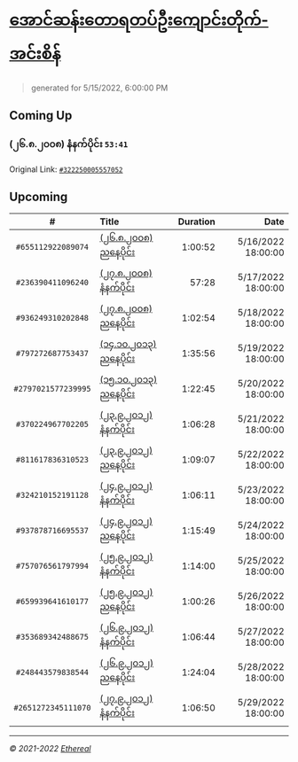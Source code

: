 # [အောင်ဆန်းတောရတပ်ဦးကျောင်းတိုက်-အင်းစိန်](https://www.facebook.com/655653464834259)

> generated for 5/15/2022, 6:00:00 PM

## Coming Up

### (၂၆.၈.၂၀၀၈) နံနက်ပိုင်း `53:41`

Original Link: [`#322250005557052`](https://www.facebook.com/655653464834259/videos/322250005557052)

## Upcoming

| # | Title | Duration | Date |
|:-----:|:------|---------:|-------------:|
| `#655112922089074` | [(၂၆.၈.၂၀၀၈) ညနေပိုင်း](https://www.facebook.com/655653464834259/videos/655112922089074) | 1:00:52 | 5/16/2022 18:00:00 |
| `#236390411096240` | [(၂၇.၈.၂၀၀၈) နံနက်ပိုင်း](https://www.facebook.com/655653464834259/videos/236390411096240) | 57:28 | 5/17/2022 18:00:00 |
| `#936249310202848` | [(၂၇.၈.၂၀၀၈) ညနေပိုင်း](https://www.facebook.com/655653464834259/videos/936249310202848) | 1:02:54 | 5/18/2022 18:00:00 |
| `#797272687753437` | [(၁၄.၁၀.၂၀၁၃) ညနေပိုင်း](https://www.facebook.com/655653464834259/videos/797272687753437) | 1:35:56 | 5/19/2022 18:00:00 |
| `#2797021577239995` | [(၁၅.၁၀.၂၀၁၃) ညနေပိုင်း](https://www.facebook.com/655653464834259/videos/2797021577239995) | 1:22:45 | 5/20/2022 18:00:00 |
| `#370224967702205` | [(၂၃.၉.၂၀၁၂) နံနက်ပိုင်း](https://www.facebook.com/655653464834259/videos/370224967702205) | 1:06:28 | 5/21/2022 18:00:00 |
| `#811617836310523` | [(၂၃.၉.၂၀၁၂) ညနေပိုင်း](https://www.facebook.com/655653464834259/videos/811617836310523) | 1:09:07 | 5/22/2022 18:00:00 |
| `#324210152191128` | [(၂၄.၉.၂၀၁၂) နံနက်ပိုင်း](https://www.facebook.com/655653464834259/videos/324210152191128) | 1:06:11 | 5/23/2022 18:00:00 |
| `#937878716695537` | [(၂၄.၉.၂၀၁၂) ညနေပိုင်း](https://www.facebook.com/655653464834259/videos/937878716695537) | 1:15:49 | 5/24/2022 18:00:00 |
| `#757076561797994` | [(၂၅.၉.၂၀၁၂) နံနက်ပိုင်း](https://www.facebook.com/655653464834259/videos/757076561797994) | 1:14:00 | 5/25/2022 18:00:00 |
| `#659939641610177` | [(၂၅.၉.၂၀၁၂) ညနေပိုင်း](https://www.facebook.com/655653464834259/videos/659939641610177) | 1:00:26 | 5/26/2022 18:00:00 |
| `#353689342488675` | [(၂၆.၉.၂၀၁၂) နံနက်ပိုင်း](https://www.facebook.com/655653464834259/videos/353689342488675) | 1:06:44 | 5/27/2022 18:00:00 |
| `#248443579838544` | [(၂၆.၉.၂၀၁၂) ညနေပိုင်း](https://www.facebook.com/655653464834259/videos/248443579838544) | 1:24:04 | 5/28/2022 18:00:00 |
| `#2651272345111070` | [(၂၇.၉.၂၀၁၂) နံနက်ပိုင်း](https://www.facebook.com/655653464834259/videos/2651272345111070) | 1:06:50 | 5/29/2022 18:00:00 |

---

_&copy; 2021-2022 [Ethereal](https://github.com/etherealtech)_